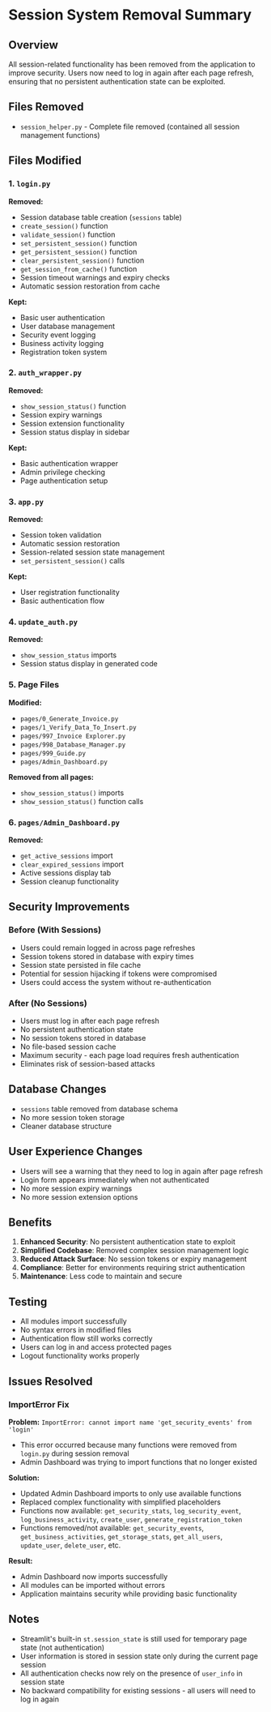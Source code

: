 # Session System Removal Summary

## Overview
All session-related functionality has been removed from the application to improve security. Users now need to log in again after each page refresh, ensuring that no persistent authentication state can be exploited.

## Files Removed
- `session_helper.py` - Complete file removed (contained all session management functions)

## Files Modified

### 1. `login.py`
**Removed:**
- Session database table creation (`sessions` table)
- `create_session()` function
- `validate_session()` function
- `set_persistent_session()` function
- `get_persistent_session()` function
- `clear_persistent_session()` function
- `get_session_from_cache()` function
- Session timeout warnings and expiry checks
- Automatic session restoration from cache

**Kept:**
- Basic user authentication
- User database management
- Security event logging
- Business activity logging
- Registration token system

### 2. `auth_wrapper.py`
**Removed:**
- `show_session_status()` function
- Session expiry warnings
- Session extension functionality
- Session status display in sidebar

**Kept:**
- Basic authentication wrapper
- Admin privilege checking
- Page authentication setup

### 3. `app.py`
**Removed:**
- Session token validation
- Automatic session restoration
- Session-related session state management
- `set_persistent_session()` calls

**Kept:**
- User registration functionality
- Basic authentication flow

### 4. `update_auth.py`
**Removed:**
- `show_session_status` imports
- Session status display in generated code

### 5. Page Files
**Modified:**
- `pages/0_Generate_Invoice.py`
- `pages/1_Verify_Data_To_Insert.py`
- `pages/997_Invoice Explorer.py`
- `pages/998_Database_Manager.py`
- `pages/999_Guide.py`
- `pages/Admin_Dashboard.py`

**Removed from all pages:**
- `show_session_status()` imports
- `show_session_status()` function calls

### 6. `pages/Admin_Dashboard.py`
**Removed:**
- `get_active_sessions` import
- `clear_expired_sessions` import
- Active sessions display tab
- Session cleanup functionality

## Security Improvements

### Before (With Sessions)
- Users could remain logged in across page refreshes
- Session tokens stored in database with expiry times
- Session state persisted in file cache
- Potential for session hijacking if tokens were compromised
- Users could access the system without re-authentication

### After (No Sessions)
- Users must log in after each page refresh
- No persistent authentication state
- No session tokens stored in database
- No file-based session cache
- Maximum security - each page load requires fresh authentication
- Eliminates risk of session-based attacks

## Database Changes
- `sessions` table removed from database schema
- No more session token storage
- Cleaner database structure

## User Experience Changes
- Users will see a warning that they need to log in again after page refresh
- Login form appears immediately when not authenticated
- No more session expiry warnings
- No more session extension options

## Benefits
1. **Enhanced Security**: No persistent authentication state to exploit
2. **Simplified Codebase**: Removed complex session management logic
3. **Reduced Attack Surface**: No session tokens or expiry management
4. **Compliance**: Better for environments requiring strict authentication
5. **Maintenance**: Less code to maintain and secure

## Testing
- All modules import successfully
- No syntax errors in modified files
- Authentication flow still works correctly
- Users can log in and access protected pages
- Logout functionality works properly

## Issues Resolved

### ImportError Fix
**Problem:** `ImportError: cannot import name 'get_security_events' from 'login'`
- This error occurred because many functions were removed from `login.py` during session removal
- Admin Dashboard was trying to import functions that no longer existed

**Solution:** 
- Updated Admin Dashboard imports to only use available functions
- Replaced complex functionality with simplified placeholders
- Functions now available: `get_security_stats`, `log_security_event`, `log_business_activity`, `create_user`, `generate_registration_token`
- Functions removed/not available: `get_security_events`, `get_business_activities`, `get_storage_stats`, `get_all_users`, `update_user`, `delete_user`, etc.

**Result:**
- Admin Dashboard now imports successfully
- All modules can be imported without errors
- Application maintains security while providing basic functionality

## Notes
- Streamlit's built-in `st.session_state` is still used for temporary page state (not authentication)
- User information is stored in session state only during the current page session
- All authentication checks now rely on the presence of `user_info` in session state
- No backward compatibility for existing sessions - all users will need to log in again
